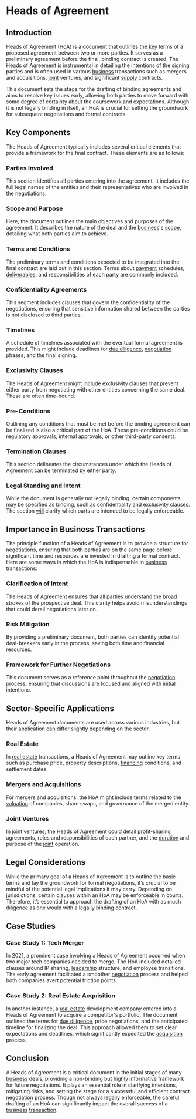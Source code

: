 # Heads of Agreement

## Introduction
Heads of Agreement (HoA) is a document that outlines the key terms of a proposed agreement between two or more parties. It serves as a preliminary agreement before the final, binding contract is created. The Heads of Agreement is instrumental in detailing the intentions of the signing parties and is often used in various [business](../b/business.md) transactions such as mergers and acquisitions, [joint](../j/joint.md) ventures, and significant [supply](../s/supply.md) contracts. 

This document sets the stage for the drafting of binding agreements and aims to resolve key issues early, allowing both parties to move forward with some degree of certainty about the coursework and expectations. Although it is not legally binding in itself, an HoA is crucial for setting the groundwork for subsequent negotiations and formal contracts.

## Key Components
The Heads of Agreement typically includes several critical elements that provide a framework for the final contract. These elements are as follows:

### Parties Involved
This section identifies all parties entering into the agreement. It includes the full legal names of the entities and their representatives who are involved in the negotiations.

### Scope and Purpose
Here, the document outlines the main objectives and purposes of the agreement. It describes the nature of the deal and the [business](../b/business.md)'s [scope](../s/scope.md), detailing what both parties aim to achieve.

### Terms and Conditions
The preliminary terms and conditions expected to be integrated into the final contract are laid out in this section. Terms about [payment](../p/payment.md) schedules, [deliverables](../d/deliverables.md), and responsibilities of each party are commonly included.

### Confidentiality Agreements
This segment includes clauses that govern the confidentiality of the negotiations, ensuring that sensitive information shared between the parties is not disclosed to third parties.

### Timelines
A schedule of timelines associated with the eventual formal agreement is provided. This might include deadlines for [due diligence](../d/due_diligence.md), [negotiation](../n/negotiation.md) phases, and the final signing.

### Exclusivity Clauses
The Heads of Agreement might include exclusivity clauses that prevent either party from negotiating with other entities concerning the same deal. These are often time-bound.

### Pre-Conditions
Outlining any conditions that must be met before the binding agreement can be finalized is also a critical part of the HoA. These pre-conditions could be regulatory approvals, internal approvals, or other third-party consents.

### Termination Clauses
This section delineates the circumstances under which the Heads of Agreement can be terminated by either party.

### Legal Standing and Intent
While the document is generally not legally binding, certain components may be specified as binding, such as confidentiality and exclusivity clauses. The section [will](../w/will.md) clarify which parts are intended to be legally enforceable.

## Importance in Business Transactions
The principle function of a Heads of Agreement is to provide a structure for negotiations, ensuring that both parties are on the same page before significant time and resources are invested in drafting a formal contract. Here are some ways in which the HoA is indispensable in [business](../b/business.md) transactions:

### Clarification of Intent
The Heads of Agreement ensures that all parties understand the broad strokes of the prospective deal. This clarity helps avoid misunderstandings that could derail negotiations later on.

### Risk Mitigation
By providing a preliminary document, both parties can identify potential deal-breakers early in the process, saving both time and financial resources.

### Framework for Further Negotiations
This document serves as a reference point throughout the [negotiation](../n/negotiation.md) process, ensuring that discussions are focused and aligned with initial intentions.

## Sector-Specific Applications
Heads of Agreement documents are used across various industries, but their application can differ slightly depending on the sector.

### Real Estate
In [real estate](../r/real_estate.md) transactions, a Heads of Agreement may outline key terms such as purchase price, property descriptions, [financing](../f/financing.md) conditions, and settlement dates.

### Mergers and Acquisitions
For mergers and acquisitions, the HoA might include terms related to the [valuation](../v/valuation.md) of companies, share swaps, and governance of the merged entity.

### Joint Ventures
In [joint](../j/joint.md) ventures, the Heads of Agreement could detail [profit](../p/profit.md)-sharing agreements, roles and responsibilities of each partner, and the [duration](../d/duration.md) and purpose of the [joint](../j/joint.md) operation.

## Legal Considerations
While the primary goal of a Heads of Agreement is to outline the basic terms and lay the groundwork for formal negotiations, it’s crucial to be mindful of the potential legal implications it may carry. Depending on jurisdictions, certain clauses within an HoA may be enforceable in courts. Therefore, it’s essential to approach the drafting of an HoA with as much diligence as one would with a legally binding contract.

## Case Studies
### Case Study 1: Tech Merger
In 2021, a prominent case involving a Heads of Agreement occurred when two major tech companies decided to merge. The HoA included detailed clauses around IP sharing, [leadership](../l/leadership.md) structure, and employee transitions. The early agreement facilitated a smoother [negotiation](../n/negotiation.md) process and helped both companies avert potential friction points.

### Case Study 2: Real Estate Acquisition
In another instance, a [real estate](../r/real_estate.md) development company entered into a Heads of Agreement to acquire a competitor's portfolio. The document outlined the terms for [due diligence](../d/due_diligence.md), price negotiations, and the anticipated timeline for finalizing the deal. This approach allowed them to set clear expectations and deadlines, which significantly expedited the [acquisition](../a/acquisition.md) process.

## Conclusion
A Heads of Agreement is a critical document in the initial stages of many [business](../b/business.md) deals, providing a non-binding but highly informative framework for future negotiations. It plays an essential role in clarifying intentions, mitigating risks, and setting the stage for a successful and efficient contract [negotiation](../n/negotiation.md) process. Though not always legally enforceable, the careful drafting of an HoA can significantly impact the overall success of a [business](../b/business.md) [transaction](../t/transaction.md).
